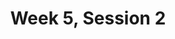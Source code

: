 ---
title: Week 5, Session 2
published_at: 2024-04-19
snippet: Visual Studio Code Experimentation
disable_html_sanitization: true
allow_math: true
---